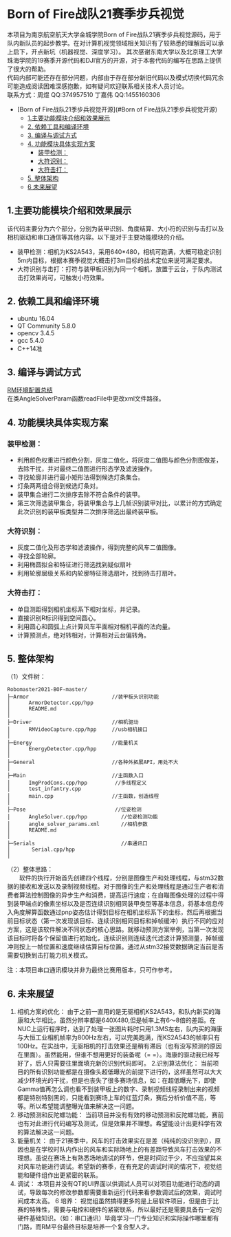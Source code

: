# Born of Fire战队21赛季步兵视觉 
本项目为南京航空航天大学金城学院Born of Fire战队21赛季步兵视觉源码，用于队内新队员的起步教学。在对计算机视觉领域相关知识有了较熟悉的理解后可以承上启下，开点新坑（机器视觉、深度学习）。
其次感谢东南大学以及北京理工大学珠海学院的19赛季开源代码和DJI官方的开源，对于本套代码的编写在思路上提供了很大的帮助。  
代码内部可能还存在部分问题，内部由于存在部分新旧代码以及模式切换代码冗余可能造成阅读困难深感抱歉，如有疑问欢迎联系相关技术人员讨论。  
联系方式：周煜 QQ:374957510  丁嘉伟 QQ:1455160306
&emsp;&emsp;&emsp;&emsp;&emsp; 
<!-- TOC -->

- [Born of Fire战队21季步兵视觉开源](#Born of Fire战队21季步兵视觉开源)
  - [1.主要功能模块介绍和效果展示](#1主要功能模块介绍和效果展示)
  - [2. 依赖工具和编译环境](#2-依赖工具和编译环境)
  - [3. 编译与调试方式](#3-编译与调试方式)
  - [4. 功能模块具体实现方案](#4-功能模块具体实现方案)
    - [装甲检测：](#装甲检测)
    - [大符识别：](#大符识别)
    - [大符击打：](#大符击打)
  - [5. 整体架构](#5-整体架构)
  - [6 未来展望](#6未来展望)

<!-- /TOC -->
## 1.主要功能模块介绍和效果展示 
该代码主要分为六个部分，分别为装甲识别、角度结算、大小符的识别与击打以及相机驱动和串口通信等其他内容。以下是对于主要功能模块的介绍。  
- 装甲检测：相机为KS2A543，采用640*480，相机可跑满，大概可稳定识别5m内目标，根据本赛季视觉大概击打3m目标的战术定位来说可满足要求。  
- 大符识别与击打：打符与装甲板识别为同一个相机，放置于云台，于队内测试击打效果尚可，可触发小符效果。   
## 2. 依赖工具和编译环境
- ubuntu 16.04
- QT Community 5.8.0
- opencv 3.4.5
- gcc 5.4.0
- C++14准

## 3. 编译与调试方式
[RM环境配置总结](https://blog.csdn.net/monszho/article/details/108577042)  
在类AngleSolverParam函数readFile中更改xml文件路径。

## 4. 功能模块具体实现方案
  ### 装甲检测：
  - 利用颜色权重进行颜色分割，灰度二值化，将灰度二值图与颜色分割图做差，去除干扰，并对最终二值图进行形态学及滤波操作。
  - 寻找轮廓并进行最小矩形法得到候选灯条集合。
  - 灯条两两组合得到候选灯条对。
  - 装甲集合进行二次排序去除不符合条件的装甲。 
  - 第三次筛选装甲集合，将装甲集合与上几帧识别装甲对比，以累计的方式确定此次识别的装甲板类型并二次排序筛选出最终装甲板。

### 大符识别：

  - 灰度二值化及形态学和滤波操作，得到完整的风车二值图像。
  - 寻找全部轮廓。
  - 利用椭圆拟合和特征进行筛选找到疑似扇叶
  - 利用轮廓层级关系和内轮廓特征筛选扇叶，找到待击打扇叶。  

### 大符击打：
  - 单目测距得到相机坐标系下相对坐标，并记录。
  - 直接识别R标识得到空间圆心。
  - 利用圆心和圆弧上点计算风车平面相对相机平面的法向量。
  - 计算预测点，绝对转相对，计算相对云台偏转角。  

## 5. 整体架构
（1）文件树：
```
Robomaster2021-BOF-master/  
├─Armor                           //装甲板头识别功能
│      ArmorDetector.cpp/hpp
│      README.md
│
├─Driver                          //相机驱动
│      RMVideoCapture.cpp/hpp     //usb相机接口
│
├─Energy                          //能量机关
│      EnergyDetector.cpp/hpp   
│
├─General                         //各种外拓展API，用处不大
│        
├─Main                            //主函数入口
│      ImgProdCons.cpp/hpp         //多线程定义
│      test_infantry.cpp  
│      main.cpp                   //主函数，创造线程
│        
├─Pose                             //位姿检测
│      AngleSolver.cpp/hpp           //位姿检测功能  
│      angle_solver_params.xml       //相机参数
│      README.md                  
│        
├─Serials                            //串通讯口
│       Serial.cpp/hpp   
│
```
（2）整体思路：  
&emsp;&emsp;软件的执行开始首先创建四个线程，分别是图像生产和处理线程，与stm32数据的接收和发送以及录制视频线程。对于图像的生产和处理线程是通过生产者和消费者算法控制图像的异步生产和消费，提高运行速度；在自瞄图像处理的过程中得到装甲端点的像素坐标以及是否连续识别相同装甲类型等基本信息，将基本信息传入角度解算函数通过pnp姿态估计得到目标在相机坐标系下的坐标，然后再根据当前目标状态（第一次发现该目标、连续识别相同目标和掉帧缓冲）执行不同的应对方案，这是该软件解决不同状态的核心思路。就移动预测方案举例，当第一次发现该目标时将各个保留值进行初始化，连续识别则连续迭代滤波计算预测量，掉帧缓冲则按上一帧位置和速度继续估算目标位置。通过从stm32接受数据确定当前是否需要切换到击打能力机关模式。  

注：本项目串口通讯模块并非为最终比赛用版本，只可作参考。

## 6. 未来展望
1. 相机方案的优化：
由于之前一直用的是无驱相机KS2A543，和队内新买的海康和大华相比，虽然分辨率都是640X480,但是帧率上有6～8倍的差距。在NUC上运行程序时，达到了处理一张图片耗时只用1.3MS左右，队内买的海康与大恒工业相机帧率为800Hz左右，可以完美跑满，而KS2A543的帧率只有100Hz。在实战中，无驱相机的打击效果还是稍有滞后（也有没写预测的原因在里面）。虽然能用，但谁不想用更好的装备呢（= =）。海康的驱动我已经写好了，后人只需要往里面填充新的识别代码即可。
2.识别算法优化：
当前项目的所有识别功能都是在摄像头超低曝光的前提下进行的，这样虽然可以大大减少环境光的干扰，但是也丧失了很多赛场信息，如：在超低曝光下，即使Gamma值再怎么调也看不到装甲板上的数字、录制视频线程录制出来的视频都是特别特别黑的，只能看到赛场上车的红蓝灯条，赛后分析价值不高，等等。所以希望能调整曝光值来解决这一问题。
3. 移动预测和反陀螺功能：
当前项目并没有有效的移动预测和反陀螺功能，赛前也有对此进行代码编写及测试，但是效果并不理想。希望能设计出更科学有效的算法解决这一问题。
4. 能量机关：
由于21赛季中，风车的打击效果实在是差（纯纯的没识别到），原因也是在学校时队内作出的风车和实际场地上的有差距导致风车打击效果的不理想。虽说在赛场上有熟悉场地调试的环节，但是时间过于少，不应指望其来对风车功能进行调试。希望新的赛季，在有充足的调试时间的情况下，视觉组能和硬件组作出更紧密的联系。
5. 调试：
本项目并没有QT的UI界面以供调试人员可以对项目功能进行动态的调试，导致每次的修改参数都需要重新运行代码来看参数调试后的效果，调试时间成本太高。
6 培养：
视觉组虽然搞得更多的是上层软件项目，但是由于比赛的特殊性，需要与电控和硬件的紧密联系，所以最好还是需要具备有一定的硬件基础知识。（如：串口通讯）毕竟学习一门专业知识和实际操作哪里都有门路，而RM平台最终目标是培养一个复合型人才。
